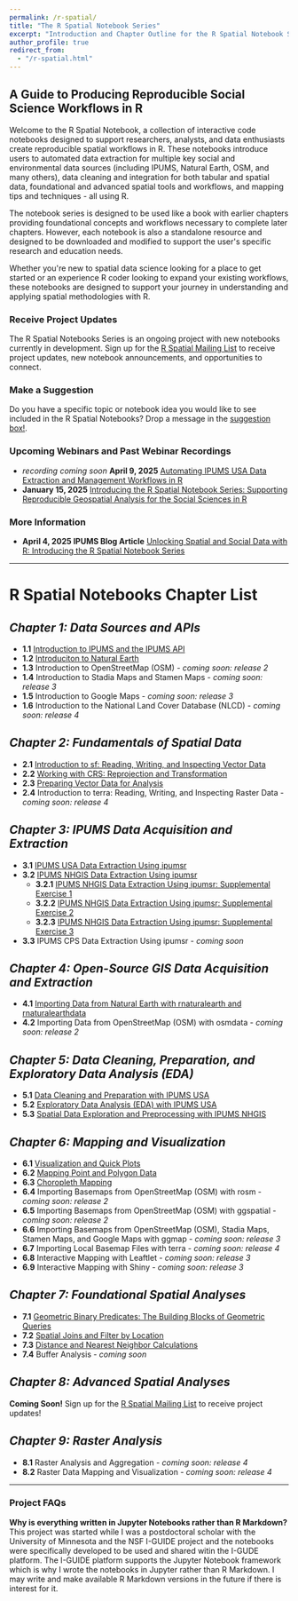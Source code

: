 ```yaml
---
permalink: /r-spatial/
title: "The R Spatial Notebook Series"
excerpt: "Introduction and Chapter Outline for the R Spatial Notebook Series"
author_profile: true
redirect_from: 
  - "/r-spatial.html"
---
```


## A Guide to Producing Reproducible Social Science Workflows in R

Welcome to the R Spatial Notebook, a collection of interactive code notebooks designed to support researchers, analysts, and data enthusiasts create reproducible spatial workflows in R.  These notebooks introduce users to automated data extraction for multiple key social and environmental data sources (including IPUMS, Natural Earth, OSM, and many others), data cleaning and integration for both tabular and spatial data, foundational and advanced spatial tools and workflows, and mapping tips and techniques - all using R.

The notebook series is designed to be used like a book with earlier chapters providing foundational concepts and workflows necessary to complete later chapters.  However, each notebook is also a standalone resource and designed to be downloaded and modified to support the user's specific research and education needs.

Whether you're new to spatial data science looking for a place to get started or an experience R coder looking to expand your existing workflows, these notebooks are designed to support your journey in understanding and applying spatial methodologies with R.

### Receive Project Updates
The R Spatial Notebooks Series is an ongoing project with new notebooks currently in development.  Sign up for the [R Spatial Mailing List](https://mailchi.mp/ab01e8fc8397/r-spatial-email-signup) to receive project updates, new notebook announcements, and opportunities to connect.

### Make a Suggestion
Do you have a specific topic or notebook idea you would like to see included in the R Spatial Notebooks?  Drop a message in the [suggestion box!](https://us19.list-manage.com/survey?u=746bf8d366d6fbc99c699e714&id=54590a28ea&attribution=false).

### Upcoming Webinars and Past Webinar Recordings
* *recording coming soon* **April 9, 2025** [Automating IPUMS USA Data Extraction and Management Workflows in R](https://i-guide.io/i-guide-vco/introduction-to-the-r-spatial-notebooks-automating-ipums-usa-data-extraction-and-management-workflows-in-r)
* **January 15, 2025** [Introducing the R Spatial Notebook Series: Supporting Reproducible Geospatial Analysis for the Social Sciences in R](https://i-guide.io/i-guide-vco/introducing-r-spatial-notebook-series-supporting-reproducible-geospatial-analysis-for-the-social-sciences-in-r)

### More Information
* **April 4, 2025 IPUMS Blog Article** [Unlocking Spatial and Social Data with R: Introducing the R Spatial Notebook Series](https://blog.popdata.org/introducing-the-r-spatial-notebook-series)

---

# R Spatial Notebooks Chapter List

*Chapter 1: Data Sources and APIs*
------
* **1.1** [Introduction to IPUMS and the IPUMS API](https://platform.i-guide.io/notebooks/82d3b176-e4e6-4307-8186-318a3fe6c81a)
* **1.2** [Introduciton to Natural Earth](https://platform.i-guide.io/notebooks/924c7ca6-3d12-4a80-ab4d-814cc80f7f79)
* **1.3** Introduction to OpenStreetMap (OSM) - *coming soon: release 2*
* **1.4** Introduction to Stadia Maps and Stamen Maps - *coming soon: release 3*
* **1.5** Introduction to Google Maps - *coming soon: release 3*
* **1.6** Introduction to the National Land Cover Database (NLCD) - *coming soon: release 4*

*Chapter 2: Fundamentals of Spatial Data*
------
* **2.1** [Introduction to sf: Reading, Writing, and Inspecting Vector Data](https://platform.i-guide.io/notebooks/9968babe-22e4-4c3d-98e2-d8b45e9672cd)
* **2.2** [Working with CRS: Reprojection and Transformation](https://platform.i-guide.io/notebooks/76912ca7-73e4-437e-8ecf-0cb456bd7282)
* **2.3** [Preparing Vector Data for Analysis](https://platform.i-guide.io/notebooks/44926d85-7f08-4774-a103-a22ff3876cad)
* **2.4** Introduction to terra: Reading, Writing, and Inspecting Raster Data - *coming soon: release 4*

*Chapter 3: IPUMS Data Acquisition and Extraction*
------
* **3.1** [IPUMS USA Data Extraction Using ipumsr](https://platform.i-guide.io/notebooks/ab5cad39-6d00-43d2-bc51-17fd4e6b98f2)
* **3.2** [IPUMS NHGIS Data Extraction Using ipumsr](https://platform.i-guide.io/notebooks/be08e56e-1c08-458e-a230-263c64d386bc)
  * **3.2.1** [IPUMS NHGIS Data Extraction Using ipumsr: Supplemental Exercise 1](https://platform.i-guide.io/notebooks/a74fff96-4db5-430f-b346-958b0c5f7b38)
  * **3.2.2** [IPUMS NHGIS Data Extraction Using ipumsr: Supplemental Exercise 2](https://platform.i-guide.io/notebooks/bc79eda6-8353-42ea-8cb7-5db70aa6febf)
  * **3.2.3** [IPUMS NHGIS Data Extraction Using ipumsr: Supplemental Exercise 3](https://platform.i-guide.io/notebooks/55dd96e5-fdf6-408f-a050-7fcd006d0575)
* **3.3** IPUMS CPS Data Extraction Using ipumsr - *coming soon*

*Chapter 4: Open-Source GIS Data Acquisition and Extraction*
------
* **4.1** [Importing Data from Natural Earth with rnaturalearth and rnaturalearthdata](https://platform.i-guide.io/notebooks/934e764c-d727-4bab-bc1c-198233484adc)
* **4.2** Importing Data from OpenStreetMap (OSM) with osmdata - *coming soon: release 2*

*Chapter 5: Data Cleaning, Preparation, and Exploratory Data Analysis (EDA)*
------
* **5.1** [Data Cleaning and Preparation with IPUMS USA](https://platform.i-guide.io/notebooks/b4b29b13-d832-495d-8db7-1545a30549f1)
* **5.2** [Exploratory Data Analysis (EDA) with IPUMS USA](https://platform.i-guide.io/notebooks/29c5c2da-4bfe-4150-9c05-b65956c997b4)
* **5.3** [Spatial Data Exploration and Preprocessing with IPUMS NHGIS](https://platform.i-guide.io/notebooks/2927de7d-45a4-46d7-8f76-a569af637d82)

*Chapter 6: Mapping and Visualization*
------
* **6.1** [Visualization and Quick Plots](https://platform.i-guide.io/notebooks/dfe8fd72-f896-4dd2-9d61-6d9982394f1f)
* **6.2** [Mapping Point and Polygon Data](https://platform.i-guide.io/notebooks/2b9f579c-32b0-4078-af39-994bb31d50ec)
* **6.3** [Choropleth Mapping](https://platform.i-guide.io/notebooks/f2f973df-2412-49f0-ad39-d80051f20d4d)
* **6.4** Importing Basemaps from OpenStreetMap (OSM) with rosm - *coming soon: release 2*
* **6.5** Importing Basemaps from OpenStreetMap (OSM) with ggspatial - *coming soon: release 2*
* **6.6** Importing Basemaps from OpenStreetMap (OSM), Stadia Maps, Stamen Maps, and Google Maps with ggmap - *coming soon: release 3*
* **6.7** Importing Local Basemap Files with terra - *coming soon: release 4*
* **6.8** Interactive Mapping with Leaftlet - *coming soon: release 3*
* **6.9** Interactive Mapping with Shiny - *coming soon: release 3*

*Chapter 7: Foundational Spatial Analyses*
------
* **7.1** [Geometric Binary Predicates: The Building Blocks of Geometric Queries](https://platform.i-guide.io/notebooks/06a40182-91cc-4ed4-befb-7dad6ff99966)
* **7.2** [Spatial Joins and Filter by Location](https://platform.i-guide.io/notebooks/a4f2cf0c-b777-4811-8aa1-6d5420795ffe)
* **7.3** [Distance and Nearest Neighbor Calculations](https://platform.i-guide.io/notebooks/02f7f46b-c45f-4a06-81e0-d7df3f81ca23)
* **7.4** Buffer Analysis - *coming soon*

*Chapter 8: Advanced Spatial Analyses*
------
**Coming Soon!** Sign up for the [R Spatial Mailing List](https://mailchi.mp/ab01e8fc8397/r-spatial-email-signup) to receive project updates!

*Chapter 9: Raster Analysis*
------
* **8.1** Raster Analysis and Aggregation - *coming soon: release 4*
* **8.2** Raster Data Mapping and Visualization - *coming soon: release 4*

---
### Project FAQs

**Why is everything written in Jupyter Notebooks rather than R Markdown?**
This project was started while I was a postdoctoral scholar with the University of Minnesota and the NSF I-GUIDE project and the notebooks were specifically developed to be used and shared witin the I-GUDE platform.  The I-GUIDE platform supports the Jupyter Notebook framework which is why I wrote the notebooks in Jupyter rather than R Markdown.  I may write and make available R Markdown versions in the future if there is interest for it.
